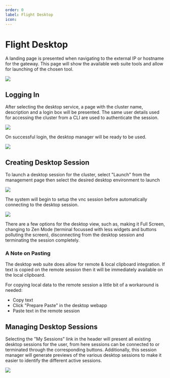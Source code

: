 ```yaml
---
order: 0
label: Flight Desktop
icon:
---
```


# Flight Desktop

A landing page is presented when navigating to the external IP or hostname for the gateway. This page will show the available web suite tools and allow for launching of the chosen tool.

![](https://use.openflighthpc.org/_images/flightweblanding-desktop.png)

## Logging In

After selecting the desktop service, a page with the cluster name, description and a login box will be presented. The same user details used for accessing the cluster from a CLI are used to authenticate the session.

![](https://use.openflighthpc.org/_images/flightweb-desktop-login.png)

On successful login, the desktop manager will be ready to be used.

![](https://use.openflighthpc.org/_images/flightweb-desktop-manager.png)

## Creating Desktop Session

To launch a desktop session for the cluster, select "Launch" from the management page then select the desired desktop environment to launch 

![](https://use.openflighthpc.org/_images/flightweb-desktop-launch.png)

The system will begin to setup the vnc session before automatically connecting to the desktop session.

![](https://use.openflighthpc.org/_images/flightweb-desktop-vnc.png)

There are a few options for the desktop view, such as, making it Full Screen, changing to Zen Mode (terminal focussed with less widgets and buttons polluting the screen), disconnecting from the desktop session and terminating the session completely.

### A Note on Pasting

The desktop web suite does allow for remote & local clipboard integration. If text is copied on the remote session then it will be immediately available on the local clipboard.

For copying local data to the remote session a little bit of a workaround is needed:
- Copy text
- Click "Prepare Paste" in the desktop webapp
- Paste text in the remote session

## Managing Desktop Sessions

Selecting the "My Sessions" link in the header will present all existing desktop sessions for the user, from here sessions can be connected to or terminated through the corresponding buttons. Additionally, this session manager will generate previews of the various desktop sessions to make it easier to identify the different active sessions.

![](https://use.openflighthpc.org/_images/flightweb-desktop-sessions.png)
